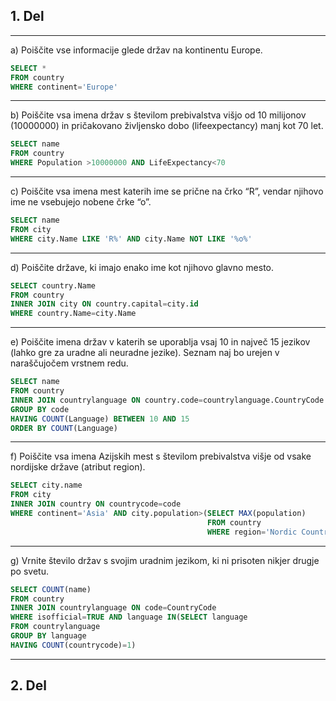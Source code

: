 ## 1. Del

---
a) Poiščite vse informacije glede držav na kontinentu Europe.  
```sql
SELECT *
FROM country
WHERE continent='Europe'
```

---
b) Poiščite vsa imena držav s številom prebivalstva višjo od 10 milijonov (10000000) in pričakovano življensko dobo (lifeexpectancy) manj kot 70 let.  
```sql
SELECT name
FROM country
WHERE Population >10000000 AND LifeExpectancy<70
```

---
c) Poiščite vsa imena mest katerih ime se prične na črko “R”, vendar njihovo ime ne vsebujejo nobene črke “o”.  
```sql
SELECT name
FROM city
WHERE city.Name LIKE 'R%' AND city.Name NOT LIKE '%o%' 
```

---
d) Poiščite države, ki imajo enako ime kot njihovo glavno mesto.  
```sql
SELECT country.Name
FROM country
INNER JOIN city ON country.capital=city.id
WHERE country.Name=city.Name
```

---
e) Poiščite imena držav v katerih se uporablja vsaj 10 in največ 15 jezikov (lahko gre za uradne ali neuradne jezike). Seznam naj bo urejen v naraščujočem vrstnem redu.  
```sql
SELECT name
FROM country
INNER JOIN countrylanguage ON country.code=countrylanguage.CountryCode
GROUP BY code
HAVING COUNT(Language) BETWEEN 10 AND 15
ORDER BY COUNT(Language)
```

---
f) Poiščite vsa imena Azijskih mest s številom prebivalstva višje od vsake nordijske države (atribut region).  
```sql
SELECT city.name
FROM city
INNER JOIN country ON countrycode=code
WHERE continent='Asia' AND city.population>(SELECT MAX(population)
											FROM country
											WHERE region='Nordic Countries')
```

---
g) Vrnite število držav s svojim uradnim jezikom, ki ni prisoten nikjer drugje po svetu.
```sql
SELECT COUNT(name)
FROM country
INNER JOIN countrylanguage ON code=CountryCode
WHERE isofficial=TRUE AND language IN(SELECT language
FROM countrylanguage
GROUP BY language
HAVING COUNT(countrycode)=1)
```

---
## 2. Del
